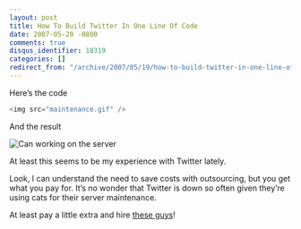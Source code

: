 ```yaml
---
layout: post
title: How To Build Twitter In One Line Of Code
date: 2007-05-20 -0800
comments: true
disqus_identifier: 18319
categories: []
redirect_from: "/archive/2007/05/19/how-to-build-twitter-in-one-line-of-code.aspx/"
---
```


Here’s the code

```csharp
<img src="maintenance.gif" />
```

And the result

![Can working on the
server](http://haacked.com/Images/haacked_com/WindowsLiveWriter/twitter-maintenance.gif)

At least this seems to be my experience with Twitter lately.

Look, I can understand the need to save costs with outsourcing, but you
get what you pay for. It’s no wonder that Twitter is down so often given
they’re using cats for their server maintenance.

At least pay a little extra and hire [these
guys](http://www.newtechusa.com/ppi/main.asp "Primate Programming, Inc.")!

